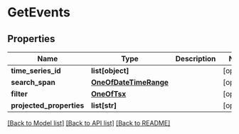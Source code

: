# GetEvents

## Properties
Name | Type | Description | Notes
------------ | ------------- | ------------- | -------------
**time_series_id** | **list[object]** |  | [optional] 
**search_span** | [**OneOfDateTimeRange**](OneOfDateTimeRange.md) |  | [optional] 
**filter** | [**OneOfTsx**](OneOfTsx.md) |  | [optional] 
**projected_properties** | **list[str]** |  | [optional] 

[[Back to Model list]](../README.md#documentation-for-models) [[Back to API list]](../README.md#documentation-for-api-endpoints) [[Back to README]](../README.md)


